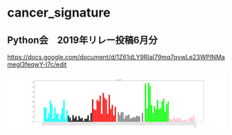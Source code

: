 # cancer_signature

## Python会　2019年リレー投稿6月分

https://docs.google.com/document/d/1Z61dLY9RIaI79mq7qywLe23WPlNMamegl3feqwY-l7c/edit


<img src="https://github.com/ykohki/cancer_signature/blob/master/signature_pdf/topicmodel_ms_10.pdf">

